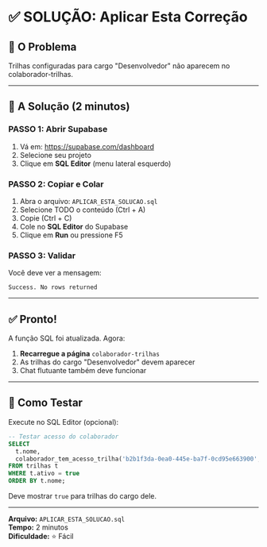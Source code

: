 # ✅ SOLUÇÃO: Aplicar Esta Correção

## 🎯 **O Problema**

Trilhas configuradas para cargo "Desenvolvedor" não aparecem no colaborador-trilhas.

---

## 🔧 **A Solução (2 minutos)**

### **PASSO 1: Abrir Supabase**

1. Vá em: https://supabase.com/dashboard
2. Selecione seu projeto
3. Clique em **SQL Editor** (menu lateral esquerdo)

### **PASSO 2: Copiar e Colar**

1. Abra o arquivo: `APLICAR_ESTA_SOLUCAO.sql`
2. Selecione TODO o conteúdo (Ctrl + A)
3. Copie (Ctrl + C)
4. Cole no **SQL Editor** do Supabase
5. Clique em **Run** ou pressione F5

### **PASSO 3: Validar**

Você deve ver a mensagem:
```
Success. No rows returned
```

---

## ✅ **Pronto!**

A função SQL foi atualizada. Agora:

1. **Recarregue a página** `colaborador-trilhas`
2. As trilhas do cargo "Desenvolvedor" devem aparecer
3. Chat flutuante também deve funcionar

---

## 🧪 **Como Testar**

Execute no SQL Editor (opcional):

```sql
-- Testar acesso do colaborador
SELECT 
  t.nome,
  colaborador_tem_acesso_trilha('b2b1f3da-0ea0-445e-ba7f-0cd95e663900', t.id) as tem_acesso
FROM trilhas t
WHERE t.ativo = true
ORDER BY t.nome;
```

Deve mostrar `true` para trilhas do cargo dele.

---

**Arquivo:** `APLICAR_ESTA_SOLUCAO.sql`  
**Tempo:** 2 minutos  
**Dificuldade:** ⭐ Fácil

